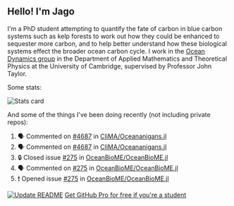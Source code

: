 ## Hello! I'm Jago

I'm a PhD student attempting to quantify the fate of carbon in blue carbon systems such as kelp forests to work out how they could be enhanced to sequester more carbon, and to help better understand how these biological systems effect the broader ocean carbon cycle. I work in the <a href="https://www.damtp.cam.ac.uk/user/jrt51/" class="emph">Ocean Dynamics group</a> in the Department of Applied Mathematics and Theoretical Physics at the University of Cambridge, supervised by Professor John Taylor.

Some stats:
<!--
![](https://raw.githubusercontent.com/jagoosw/jagoosw/main/profile-summary-card-output/nord_dark/0-profile-details.svg)
![](https://raw.githubusercontent.com/jagoosw/jagoosw/main/profile-summary-card-output/nord_dark/3-stats.svg)
![](https://raw.githubusercontent.com/jagoosw/jagoosw/main/profile-summary-card-output/nord_dark/4-productive-time.svg)
-->
![Stats card](https://github-readme-stats.vercel.app/api?username=jagoosw&count_private=true&show_icons=true&theme=transparent&hide_title=true&rank_icon=percentile&show=reviews)

And some of the things I've been doing recently (not including private repos):
<!--START_SECTION:activity-->
1. 🗣 Commented on [#4687](https://github.com/CliMA/Oceananigans.jl/pull/4687#issuecomment-3152369594) in [CliMA/Oceananigans.jl](https://github.com/CliMA/Oceananigans.jl)
2. 🗣 Commented on [#4687](https://github.com/CliMA/Oceananigans.jl/pull/4687#issuecomment-3152367676) in [CliMA/Oceananigans.jl](https://github.com/CliMA/Oceananigans.jl)
3. 🔒 Closed issue [#275](https://github.com/OceanBioME/OceanBioME.jl/issues/275) in [OceanBioME/OceanBioME.jl](https://github.com/OceanBioME/OceanBioME.jl)
4. 🗣 Commented on [#275](https://github.com/OceanBioME/OceanBioME.jl/issues/275#issuecomment-3113005435) in [OceanBioME/OceanBioME.jl](https://github.com/OceanBioME/OceanBioME.jl)
5. ❗ Opened issue [#275](https://github.com/OceanBioME/OceanBioME.jl/issues/275) in [OceanBioME/OceanBioME.jl](https://github.com/OceanBioME/OceanBioME.jl)
<!--END_SECTION:activity-->


[![Update README](https://github.com/jagoosw/jagoosw/actions/workflows/update-readme.yml/badge.svg)](https://github.com/jagoosw/jagoosw/actions/workflows/update-readme.yml)
[Get GitHub Pro for free if you're a student](https://education.github.com/pack)

